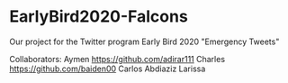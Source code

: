 # EarlyBird2020-Falcons
Our project for the Twitter program Early Bird 2020 "Emergency Tweets"

Collaborators:
Aymen https://github.com/adirar111
Charles https://github.com/baiden00
Carlos
Abdiaziz
Larissa
